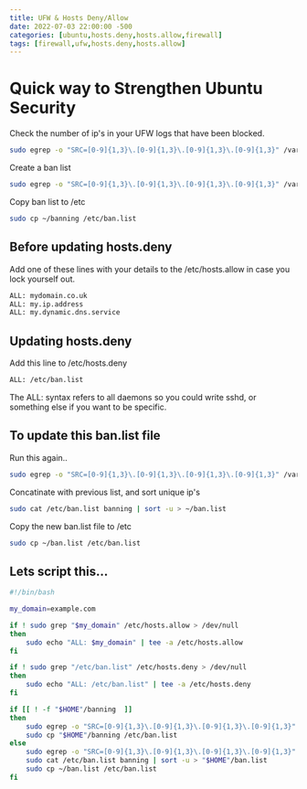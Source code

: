 ```yaml
---
title: UFW & Hosts Deny/Allow
date: 2022-07-03 22:00:00 -500
categories: [ubuntu,hosts.deny,hosts.allow,firewall]
tags: [firewall,ufw,hosts.deny,hosts.allow]
---
```

# Quick way to Strengthen Ubuntu Security

Check the number of ip's in your UFW logs that have been blocked.

```bash
sudo egrep -o "SRC=[0-9]{1,3}\.[0-9]{1,3}\.[0-9]{1,3}\.[0-9]{1,3}" /var/log/ufw.log | sort -u | wc -l
```

Create a ban list

```bash
sudo egrep -o "SRC=[0-9]{1,3}\.[0-9]{1,3}\.[0-9]{1,3}\.[0-9]{1,3}" /var/log/ufw.log | sort -u | cut -d= -f2 > ~/banning
```

Copy ban list to /etc

```bash
sudo cp ~/banning /etc/ban.list
```

## Before updating hosts.deny

Add one of these lines with your details to the /etc/hosts.allow in case you lock yourself out.

```bash
ALL: mydomain.co.uk
ALL: my.ip.address
ALL: my.dynamic.dns.service
```

## Updating hosts.deny

Add this line to /etc/hosts.deny

```bash
ALL: /etc/ban.list
```

The ALL: syntax refers to all daemons so you could write sshd, or something else if you want to be specific.

## To update this ban.list file

Run this again..

```bash
sudo egrep -o "SRC=[0-9]{1,3}\.[0-9]{1,3}\.[0-9]{1,3}\.[0-9]{1,3}" /var/log/ufw.log | sort -u | cut -d= -f2 > ~/banning
```

Concatinate with previous list, and sort unique ip's

```bash
sudo cat /etc/ban.list banning | sort -u > ~/ban.list 
```
Copy the new ban.list file to /etc

```bash
sudo cp ~/ban.list /etc/ban.list 
```

## Lets script this...

```bash
#!/bin/bash

my_domain=example.com

if ! sudo grep "$my_domain" /etc/hosts.allow > /dev/null
then
	sudo echo "ALL: $my_domain" | tee -a /etc/hosts.allow
fi

if ! sudo grep "/etc/ban.list" /etc/hosts.deny > /dev/null
then
	sudo echo "ALL: /etc/ban.list" | tee -a /etc/hosts.deny
fi

if [[ ! -f "$HOME"/banning  ]]
then
	sudo egrep -o "SRC=[0-9]{1,3}\.[0-9]{1,3}\.[0-9]{1,3}\.[0-9]{1,3}" /var/log/ufw.log | sort -u | cut -d= -f2 > "$HOME"/banning
	sudo cp "$HOME"/banning /etc/ban.list
else
	sudo egrep -o "SRC=[0-9]{1,3}\.[0-9]{1,3}\.[0-9]{1,3}\.[0-9]{1,3}" /var/log/ufw.log | sort -u | cut -d= -f2 > "$HOME"/banning
	sudo cat /etc/ban.list banning | sort -u > "$HOME"/ban.list
	sudo cp ~/ban.list /etc/ban.list
fi

```
